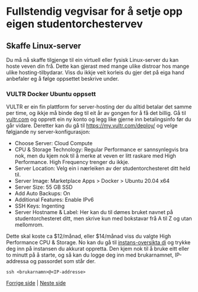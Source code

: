 # Fullstendig vegvisar for å setje opp eigen studentorchestervev

## Skaffe Linux-server

Du må nå skaffe tilgjenge til ein virtuell eller fysisk Linux-server du kan hoste veven din frå. Dette kan gjerast med mange ulike distroar hos mange ulike hosting-tilbydarar. Viss du ikkje veit korleis du gjer det på eiga hand anbefaler eg å følge oppsettet beskrive under.

### VULTR Docker Ubuntu oppsett

VULTR er ein fin plattform for server-hosting der du alltid betalar det samme per time, og ikkje må binde deg til eit år av gongen for å få det billig. Gå til [vultr.com](https://www.vultr.com/) og opprett ein ny konto og legg like gjerne inn betalingsinfo før du går vidare. Deretter kan du gå til https://my.vultr.com/deploy/ og velge følgjande ny server-konfigurasjon:

- Choose Server: Cloud Compute
- CPU & Storage Technology: Regular Performance er sannsynlegvis bra nok, men du kjem nok til å merke at veven er litt raskare med High Performance. High Frequency trenger du ikkje.
- Server Location: Velg ein i nærleiken av der studentorchesteret ditt held til.
- Server Image: Marketplace Apps > Docker > Ubuntu 20.04 x64
- Server Size: 55 GB SSD
- Add Auto Backups: On
- Additional Features: Enable IPv6
- SSH Keys: Ingenting
- Server Hostname & Label: Her kan du til dømes bruket navnet på studentorchesteret ditt, men skrive kun med bokstavar frå A til Z og utan mellomrom.

Dette skal koste ca $12/månad, eller $14/månad viss du valgte High Performance CPU & Storage. No kan du gå til [instans-oversikta di](https://my.vultr.com/) og trykke deg inn på instansen du akkurat oppretta. Den kjem nok til å bruke eitt eller to minutt på å starte, og så kan du logge deg inn med brukarnamnet, IP-addressa og passordet som står der.

```
ssh <brukarnamn>@<IP-addresse>
```

[Forrige side](2_azure_eller_server.md) | [Neste side](server_4_brannmur.md)
